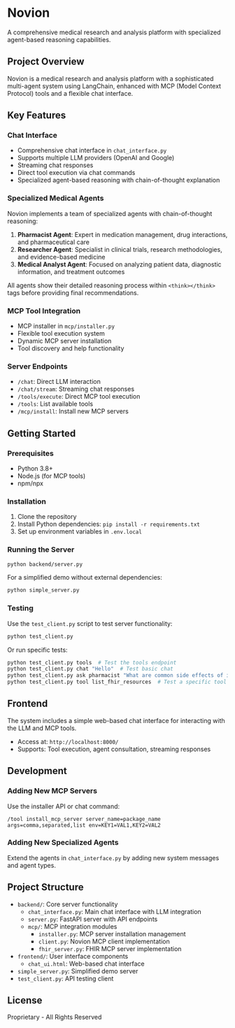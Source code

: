 # Novion

A comprehensive medical research and analysis platform with specialized agent-based reasoning capabilities.

## Project Overview

Novion is a medical research and analysis platform with a sophisticated multi-agent system using LangChain, enhanced with MCP (Model Context Protocol) tools and a flexible chat interface.

## Key Features

### Chat Interface

- Comprehensive chat interface in `chat_interface.py`
- Supports multiple LLM providers (OpenAI and Google)
- Streaming chat responses
- Direct tool execution via chat commands
- Specialized agent-based reasoning with chain-of-thought explanation

### Specialized Medical Agents

Novion implements a team of specialized agents with chain-of-thought reasoning:

1. **Pharmacist Agent**: Expert in medication management, drug interactions, and pharmaceutical care
2. **Researcher Agent**: Specialist in clinical trials, research methodologies, and evidence-based medicine
3. **Medical Analyst Agent**: Focused on analyzing patient data, diagnostic information, and treatment outcomes

All agents show their detailed reasoning process within `<think></think>` tags before providing final recommendations.

### MCP Tool Integration

- MCP installer in `mcp/installer.py`
- Flexible tool execution system
- Dynamic MCP server installation
- Tool discovery and help functionality

### Server Endpoints

- `/chat`: Direct LLM interaction
- `/chat/stream`: Streaming chat responses
- `/tools/execute`: Direct MCP tool execution
- `/tools`: List available tools
- `/mcp/install`: Install new MCP servers

## Getting Started

### Prerequisites

- Python 3.8+
- Node.js (for MCP tools)
- npm/npx

### Installation

1. Clone the repository
2. Install Python dependencies: `pip install -r requirements.txt`
3. Set up environment variables in `.env.local`

### Running the Server

```bash
python backend/server.py
```

For a simplified demo without external dependencies:

```bash
python simple_server.py
```

### Testing

Use the `test_client.py` script to test server functionality:

```bash
python test_client.py
```

Or run specific tests:

```bash
python test_client.py tools  # Test the tools endpoint
python test_client.py chat "Hello"  # Test basic chat
python test_client.py ask pharmacist "What are common side effects of ibuprofen?"  # Test specialized agents
python test_client.py tool list_fhir_resources  # Test a specific tool
```

## Frontend

The system includes a simple web-based chat interface for interacting with the LLM and MCP tools.

- Access at: `http://localhost:8000/`
- Supports: Tool execution, agent consultation, streaming responses

## Development

### Adding New MCP Servers

Use the installer API or chat command:

```
/tool install_mcp_server server_name=package_name args=comma,separated,list env=KEY1=VAL1,KEY2=VAL2
```

### Adding New Specialized Agents

Extend the agents in `chat_interface.py` by adding new system messages and agent types.

## Project Structure

- `backend/`: Core server functionality
  - `chat_interface.py`: Main chat interface with LLM integration
  - `server.py`: FastAPI server with API endpoints
  - `mcp/`: MCP integration modules
    - `installer.py`: MCP server installation management
    - `client.py`: Novion MCP client implementation
    - `fhir_server.py`: FHIR MCP server implementation
- `frontend/`: User interface components
  - `chat_ui.html`: Web-based chat interface
- `simple_server.py`: Simplified demo server
- `test_client.py`: API testing client

## License

Proprietary - All Rights Reserved
